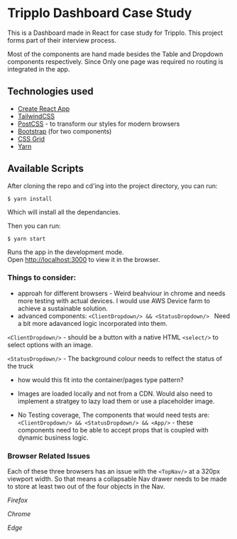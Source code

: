 # Tripplo Dashboard Case Study

This is a Dashboard made in React for case study for Tripplo. This project forms part of their interview process.

Most of the components are hand made besides the Table and Dropdown components respectively. 
Since Only one page was required no routing is integrated in the app.

## Technologies used

* [Create React App](https://github.com/facebook/create-react-app)
* [TailwindCSS](https://tailwindcss.com/)
* [PostCSS](https://postcss.org/) - to transform our styles for modern browsers
* [Bootstrap](https://react-bootstrap.github.io/) (for two components)
* [CSS Grid](https://developer.mozilla.org/en-US/docs/Web/CSS/CSS_Grid_Layout)
* [Yarn](https://yarnpkg.com/)



## Available Scripts


After cloning the repo and cd'ing into the project directory, you can run:

```
$ yarn install 
```
Which will install all the dependancies. 

Then you can run:

```
$ yarn start
```

Runs the app in the development mode.<br />
Open [http://localhost:3000](http://localhost:3000) to view it in the browser.

### Things to consider:

* approah for different browsers - Weird beahviour in chrome and needs more testing with actual devices. I would use AWS Device farm to achieve a sustainable solution. 
* advanced components: `<ClientDropdown/> && <StatusDropdown/> ` Need a bit more adavanced logic incorporated into them. 

`<ClientDropdown/>` -  should be a button with a native HTML `<select/>` to select options with an image. 

`<StatusDropdown/>` - The background colour needs to relfect the status of the truck

* how would this fit into the container/pages type pattern?

* Images are loaded locally and not from a CDN. Would also need to implement a stratgey to lazy load them or use a placeholder image.
* No Testing coverage, The components that would need tests are: `<ClientDropdown/> && <StatusDropdown/> && <App/>` - these components need to be able to accept props that is coupled with dynamic business logic.  

### Browser Related Issues

Each of these three browsers has an issue with the `<TopNav/>` at a 320px viewport width. So that means a collapsable Nav drawer needs to be made to  store at least two out of the four objects in the Nav.  

*Firefox* 


*Chrome*

*Edge*


